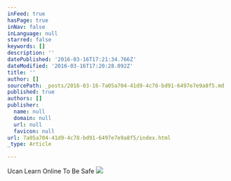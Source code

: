 ```yaml
---
inFeed: true
hasPage: true
inNav: false
inLanguage: null
starred: false
keywords: []
description: ''
datePublished: '2016-03-16T17:21:34.766Z'
dateModified: '2016-03-16T17:20:28.092Z'
title: ''
author: []
sourcePath: _posts/2016-03-16-7a05a704-41d9-4c78-bd91-6497e7e9a8f5.md
published: true
authors: []
publisher:
  name: null
  domain: null
  url: null
  favicon: null
url: 7a05a704-41d9-4c78-bd91-6497e7e9a8f5/index.html
_type: Article

---
```

Ucan Learn Online To Be Safe
![](https://the-grid-user-content.s3-us-west-2.amazonaws.com/0506f366-1970-40bf-b3d2-69a5c7782849.jpg)